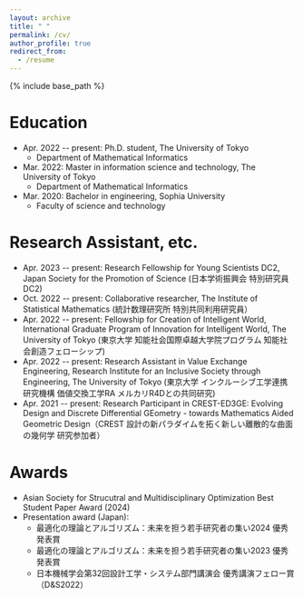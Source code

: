 ```yaml
---
layout: archive
title: " "
permalink: /cv/
author_profile: true
redirect_from:
  - /resume
---
```


{% include base_path %}

Education
======
* Apr. 2022 -- present: Ph.D. student, The University of Tokyo
  * Department of Mathematical Informatics
* Mar. 2022: Master in information science and technology, The University of Tokyo
  * Department of Mathematical Informatics
* Mar. 2020: Bachelor in engineering, Sophia University
  * Faculty of science and technology
  

Research Assistant, etc.
======
* Apr. 2023 -- present: Research Fellowship for Young Scientists DC2, Japan Society for the Promotion of Science (日本学術振興会 特別研究員DC2)
* Oct. 2022 -- present: Collaborative researcher, The Institute of Statistical Mathematics (統計数理研究所 特別共同利用研究員）
* Apr. 2022 -- present: Fellowship for Creation of Intelligent World, International Graduate Program of Innovation for Intelligent World, The University of Tokyo (東京大学 知能社会国際卓越大学院プログラム 知能社会創造フェローシップ)
* Apr. 2022 -- present: Research Assistant in Value Exchange Engineering, Research Institute for an Inclusive Society through Engineering, The University of Tokyo (東京大学 インクルーシブ工学連携研究機構 価値交換工学RA メルカリR4Dとの共同研究)
* Apr. 2021 -- present: Research Participant in CREST-ED3GE: Evolving Design and Discrete Differential GEometry - towards Mathematics Aided Geometric Design（CREST 設計の新パラダイムを拓く新しい離散的な曲面の幾何学 研究参加者）

Awards
======
* Asian Society for Strucutral and Multidisciplinary Optimization Best Student Paper Award (2024)
* Presentation award (Japan):
  * 最適化の理論とアルゴリズム：未来を担う若手研究者の集い2024 優秀発表賞
  * 最適化の理論とアルゴリズム：未来を担う若手研究者の集い2023 優秀発表賞
  * 日本機械学会第32回設計工学・システム部門講演会 優秀講演フェロー賞（D&S2022）

<!--   
Teaching
======


Awards
======


Others
======
 -->
